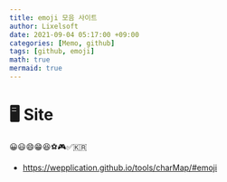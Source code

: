 ```yaml
---
title: emoji 모음 사이트
author: Lixelsoft
date: 2021-09-04 05:17:00 +09:00
categories: [Memo, github]
tags: [github, emoji]
math: true
mermaid: true
---
```



# 🖥 Site
😀😃😄😁😆⚽🎮✅🇰🇷
- <https://wepplication.github.io/tools/charMap/#emoji>